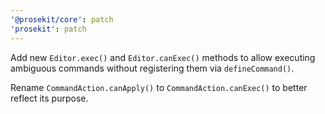 ```yaml
---
'@prosekit/core': patch
'prosekit': patch
---
```


Add new `Editor.exec()` and `Editor.canExec()` methods to allow executing ambiguous commands without registering them via `defineCommand()`.

Rename `CommandAction.canApply()` to `CommandAction.canExec()` to better reflect its purpose.
